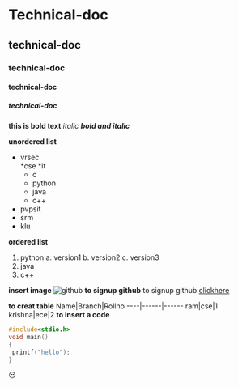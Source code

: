 # Technical-doc
## technical-doc
### technical-doc
#### technical-doc
##### technical-doc


**this is bold text**
*italic*
***bold and italic***

**unordered list**
- vrsec   
  *cse
  *it
    - c
    - python
    - java
    - c++
 - pvpsit
 - srm
 - klu
 
 
**ordered list**
1. python
  a. version1
  b. version2
  c. version3
2. java
3. c++


**insert image**
  ![github](https://miro.medium.com/max/719/1*WaaXnUvhvrswhBJSw4YTuQ.png)
**to signup github**
  to signup github [clickhere](http://github.com/)
  
**to creat table**
  Name|Branch|Rollno
  ----|------|------
  ram|cse|1
  krishna|ece|2
**to insert a code**
  ```c
  #include<stdio.h>
  void main()
  {
   printf("hello");
  }
  ```
  
  :unamused:
